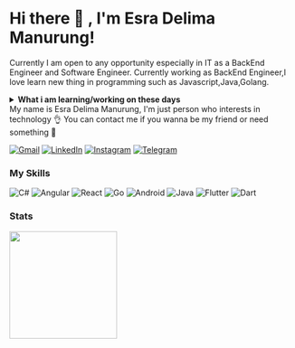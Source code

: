 # Hi there 👋 , I'm Esra Delima Manurung!
Currently I am open to any opportunity especially in IT as a BackEnd Engineer and Software Engineer. 
Currently working as BackEnd Engineer,I love learn new thing in programming such as Javascript,Java,Golang.  
<details>
 <summary><strong>What i am learning/working on these days</strong></summary>
    - 🔭 I’m currently working on BackEnd Engineer </br>
    - 🌱 I’m currently learning Golang</br>
</details>
My name is Esra Delima Manurung, I'm just person who interests in technology 👌 You can contact me if you wanna be my friend or need something 🍒

[![Gmail](https://img.shields.io/badge/Gmail-D14836?style=for-the-badge&logo=gmail&logoColor=white)](mailto:esradelimamanurung1999@gmail.com)
[![LinkedIn](https://img.shields.io/badge/linkedin-%230077B5.svg?&style=for-the-badge&logo=linkedin&logoColor=white)](https://www.linkedin.com/in/esra-delima-manurung-a0763117b/)
[![Instagram](https://img.shields.io/badge/Instagram-E4405F?style=for-the-badge&logo=instagram&logoColor=white)](https://www.instagram.com/esramanurung_)
[![Telegram](https://img.shields.io/badge/Telegram-2CA5E0?style=for-the-badge&logo=telegram&logoColor=white)](https://t.me/esramanurung)
### My Skills
![C#](https://img.shields.io/badge/c%23-%23239120.svg?style=for-the-badge&logo=c-sharp&logoColor=white)
![Angular](https://img.shields.io/badge/angular-%23DD0031.svg?style=for-the-badge&logo=angular&logoColor=white)
![React](https://img.shields.io/badge/react-%2320232a.svg?style=for-the-badge&logo=react&logoColor=%2361DAFB)
![Go](https://img.shields.io/badge/go-%2300ADD8.svg?style=for-the-badge&logo=go&logoColor=white)
![Android](https://img.shields.io/badge/Android-3DDC84?style=for-the-badge&logo=android&logoColor=white)
![Java](https://img.shields.io/badge/Java-ED8B00?style=for-the-badge&logo=java&logoColor=white)
![Flutter](https://img.shields.io/badge/Flutter-02569B?style=for-the-badge&logo=flutter&logoColor=white)
![Dart](https://img.shields.io/badge/Dart-0175C2?style=for-the-badge&logo=dart&logoColor=white)
### Stats
<p align="left">
<a href="https://github.com/esramanurung">
  <img height="190em" src="https://github-readme-stats-eight-theta.vercel.app/api/?username=esramanurung&count_private=true&include_all_commits=true&show_icons=true&theme=radical"/>
</a>
</p>
